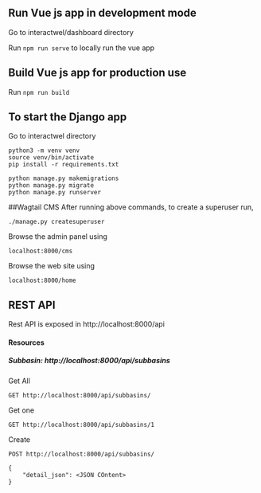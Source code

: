 ## Run Vue js app in development mode

Go to interactwel/dashboard directory

Run ```npm run serve``` to locally run the vue app

## Build Vue js app for production use

Run ```npm run build``` 

## To start the Django app

Go to interactwel directory

```
python3 -m venv venv
source venv/bin/activate
pip install -r requirements.txt
```

```
python manage.py makemigrations
python manage.py migrate
python manage.py runserver
```

##Wagtail CMS
After running above commands, to create a superuser run,
```
./manage.py createsuperuser
```

Browse the admin panel using

```
localhost:8000/cms
```

Browse the web site using

```
localhost:8000/home
```



## REST API

Rest API is exposed in http://localhost:8000/api

#### Resources 

##### Subbasin: http://localhost:8000/api/subbasins

Get All
```
GET http://localhost:8000/api/subbasins/
```

Get one
```
GET http://localhost:8000/api/subbasins/1
```

Create 
```
POST http://localhost:8000/api/subbasins/

{
    "detail_json": <JSON COntent>
}
```